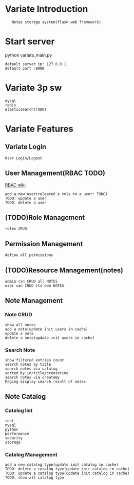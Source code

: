 # Variate Introduction
```
   Notes storage system(flask web framework)
```
# Start server
python variate_main.py
```$xslt
default server ip: 127.0.0.1
default port :8080
```
# Variate 3p sw
```$xslt
mysql 
redis 
elasticsearch(TODO)
```
# Variate Features
## Variate Login
```$xslt
User Login/Logout
``` 
## User Management(RBAC TODO)
[RBAC wiki](https://en.wikipedia.org/wiki/Role-based_access_control)
```$xslt
add a new user(releated a role to a user: TODO)
TODO: update a user
TODO: delete a user
```
## (TODO)Role Management
```$xslt
roles CRUD
```
## Permission Management
```$xslt
define all permissions
```
## (TODO)Resource Management(notes)
```$xslt
admin can CRUD all NOTES
user can CRUD its own NOTES
```
## Note Management
### Note CRUD
```$xslt
show all notes
add a note(update init users in cache)
update a note
delete a note(update init users in cache)
``` 
### Search Note
```$xslt
show filtered entries count
search notes by title
search notes via catalog
sorted by id/title/createtime
search notes via createBy
Paging display search result of notes  
```
## Note Catalog
### Catalog list
```$xslt
test
mysql
python
performance
security
storage
```
### Catalog Management
```
add a new catalog type(update init catalog in cache)
TODO: delete a catalog type(update init catalog in cache)
TODO: update a catalog type(update init catalog in cache)
TODO: show all catalog type

```
